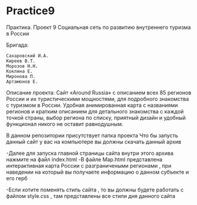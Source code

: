 # Practice9
Практика. Проект 9
Социальная сеть по развитию внутреннего туризма в России 

    
Бригада:
    
    Сахаровский И.А. 
    Киреев В.Т.
    Морозов Н.Н.
    Коклина Е.
    Миронова П.
    Артамонов Е.

Описание проекта: Сайт «Around Russia» с описанием всех 85 регионов России и их туристическими мощностями, для подробного знакомства с туризмом в России. Удобная анимированная карта с названиями регионов и кратким описанием для детального знакомства с каждой точкой страны, выбор региона по списку, приятный дизайн и удобный функционал никого не оставит равнодушным.  


В данном репозитории присутствует папка проекта 
  Что бы запусть данный сайт у вас на компьютере вы должны скачать данный архив 
  
  -Далее для запуска главной страницы сайта внутри этого архива нажмите на файл index.html
  -В файле Map.html представлена интерактивная карта России с разграничеными регионами , при наведении на который вы получаете информацию о данном субъекте и его герб
  
  -Если хотите поменять стиль сайта , то вы должны будете работать с файлом style.css , там представлены все стили дня данного сайта 
  
  
